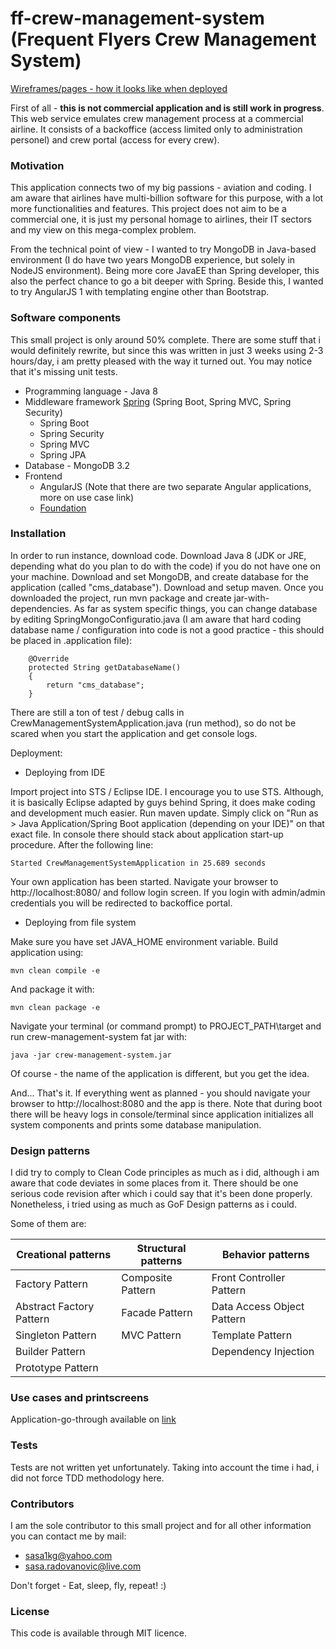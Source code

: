 # ff-crew-management-system (Frequent Flyers Crew Management System)

[Wireframes/pages - how it looks like when deployed](http://sasa-radovanovic.github.io/cms.html)

First of all - **this is not commercial application and is still work in progress**. This web service emulates crew management process at a commercial airline. It consists of a backoffice (access limited only to administration personel) and crew portal (access for every crew).

### Motivation

This application connects two of my big passions - aviation and coding. I am aware that airlines have multi-billion software for this purpose, with a lot more functionalities and features. This project does not aim to be a commercial one, it is just my personal homage to airlines, their IT sectors and my view on this mega-complex problem. 

From the technical point of view - I wanted to try MongoDB in Java-based environment (I do have two years MongoDB experience, but solely in NodeJS environment). Being more core JavaEE than Spring developer, this also the perfect chance to go a bit deeper with Spring.
Beside this, I wanted to try AngularJS 1 with templating engine other than Bootstrap. 

### Software components

This small project is only around 50% complete. There are some stuff that i would definitely rewrite, but since this was written in just 3 weeks using 2-3 hours/day, i am pretty pleased with the way it turned out. You may notice that it's missing unit tests.

* Programming language - Java 8
* Middleware framework [Spring](https://spring.io/) (Spring Boot, Spring MVC, Spring Security)  
  * Spring Boot 
  * Spring Security
  * Spring MVC
  * Spring JPA
* Database - MongoDB 3.2
* Frontend
  * AngularJS (Note that there are two separate Angular applications, more on use case link)
  * [Foundation](http://foundation.zurb.com/)

### Installation

In order to run instance, download code. Download Java 8 (JDK or JRE, depending what do you plan to do with the code) if you do not have one on your machine. Download and set MongoDB, and create database for the application (called "cms_database"). Download and setup maven. Once you downloaded the project, run mvn package and create jar-with-dependencies. As far as system specific things, you can change database by editing SpringMongoConfiguratio.java (I am aware that hard coding database name / configuration into code is not a good practice - this should be placed in .application file):

```
	@Override
	protected String getDatabaseName() 
	{
		return "cms_database";
	}
```

There are still a ton of test / debug calls in CrewManagementSystemApplication.java (run method), so do not be scared when you start the application and get console logs.

Deployment:

- Deploying from IDE

Import project into STS / Eclipse IDE. I encourage you to use STS. Although, it is basically Eclipse adapted by guys behind Spring, it does make coding and development much easier. Run maven update. Simply click on "Run as > Java Application/Spring Boot application (depending on your IDE)" on that exact file. In console there should stack about application start-up procedure. After the following line:
```
Started CrewManagementSystemApplication in 25.689 seconds
```
Your own application has been started. Navigate your browser to http://localhost:8080/  and follow login screen. If you login with admin/admin credentials you will be redirected to backoffice portal. 

- Deploying from file system

Make sure you have set JAVA_HOME environment variable. Build application using:

```
mvn clean compile -e
```
And package it with:
```
mvn clean package -e
```

Navigate your terminal (or command prompt) to PROJECT_PATH\target and run crew-management-system fat jar with:
```
java -jar crew-management-system.jar
```
Of course - the name of the application is different, but you get the idea.

And... That's it. If everything went as planned - you should navigate your browser to http://localhost:8080 and the app is there.
Note that during boot there will be heavy logs in console/terminal since application initializes all system components and prints some database manipulation.

### Design patterns

I did try to comply to Clean Code principles as much as i did, although i am aware that code deviates in some places from it. There should be one serious code revision after which i could say that it's been done properly. Nonetheless, i tried using as much as GoF Design patterns as i could.

Some of them are:

Creational patterns | Structural patterns | Behavior patterns
------------ | ----------------- | -----------------
Factory Pattern | Composite Pattern  | Front Controller Pattern
Abstract Factory Pattern | Facade Pattern | Data Access Object Pattern
Singleton Pattern | MVC Pattern | Template Pattern
Builder Pattern |  | Dependency Injection
Prototype Pattern |  | 

### Use cases and printscreens

Application-go-through available on [link](http://sasa-radovanovic.github.io/cms.html)

### Tests

Tests are not written yet unfortunately. Taking into account the time i had, i did not force TDD methodology here. 

### Contributors

I am the sole contributor to this small project and for all other information you can contact me by mail:
- sasa1kg@yahoo.com
- sasa.radovanovic@live.com

Don't forget - Eat, sleep, fly, repeat! :)

### License

This code is available through MIT licence. 

